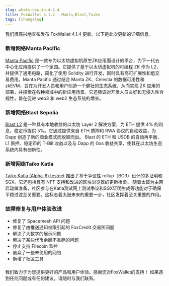 ```yaml
---
slug: whats-new-in-4-1-4
title: FoxWallet 4.1.4 - Manta,Blast,Taiko
tags: [changelog]
---
```


我们很高兴地宣布发布 FoxWallet 4.1.4 更新。以下是此次更新的详细信息。
<!--truncate-->

### 新增网络Manta Pacific
[Manta Pacific](https://pacific.manta.network/) 是一款专为以太坊虚拟机原生ZK应用而设计的平台，为下一代去中心化应用提供了一个家园。它提供了基于以太坊虚拟机的可编程 ZK 作为 L2，并提供了通用电路，简化了使用 Solidity 进行开发，同时具有高可扩展性和低交易费用。Manta Pacific 通过结合 Manta ZK、Celestia 的数据可用性和 zkEVM，旨在为开发人员和用户创造一个健壮的生态系统，从而实现 ZK 应用的部署，并探索在各种领域中的新应用场景。它还强调对开发人员友好和无侵入性合规性，旨在促进 web3 和 web2 生态系统的增长。

### 新增网络Blast Sepolia
[Blast L2](https://blast.io/) 是一种具有本地收益的以太坊 Layer 2 解决方案，为 ETH 提供 4% 的利息，稳定币提供 5%。它通过提供来自 ETH 质押和 RWA 协议的自动收益，为 Dapp 创造了新的商业模式而脱颖而出。 Blast 的 ETH 和 USDB 的自动再平衡、L1 质押、稳定币的 T-Bill 收益以及与 Dapp 的 Gas 收益共享，使其在以太坊生态系统内具有创新性。

### 新增网络Taiko Katla
[Taiko Katla (Alpha-6) testnet](https://taiko.mirror.xyz/a5SHfg_V16TOVS_LpFgrbfgi_shwC5HhpPZ5C2hnuFo) 推出了基于争议性 rollup（BCR）设计的多证明和 SGX。它还包括具有 NFT 支持和改进的区块浏览器的更新桥梁。 随着太鼓为主网启动做准备，社区参与在Katla测试网上测试争议和SGX证明生成等功能对于确保平稳过渡至关重要。这标志着太鼓未来的重要一步，社区发挥着至关重要的作用。

### 故障修复与用户体验改进
- 修复了 Spacemesh API 问题
- 修复了由推送通知权限引起的 FoxCredit 交易所问题
- 解决了大数字的展示问题
- 解决了某些代币余额不准确的问题
- 停止支持 Filecoin 监控
- 废弃了一些未使用的网络
- 新增了社区工具

### 
我们致力于为您提供更好的产品和用户体验。感谢您对FoxWallet的支持！ 如果遇到任何问题或有任何建议，请随时与我们联系。